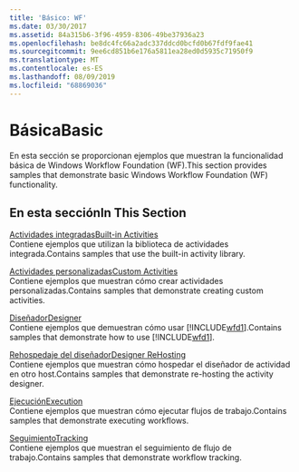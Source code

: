 ```yaml
---
title: 'Básico: WF'
ms.date: 03/30/2017
ms.assetid: 84a315b6-3f96-4959-8306-49be37936a23
ms.openlocfilehash: be8dc4fc66a2adc337ddcd0bcfd0b67fdf9fae41
ms.sourcegitcommit: 9ee6cd851b6e176a5811ea28ed0d5935c71950f9
ms.translationtype: MT
ms.contentlocale: es-ES
ms.lasthandoff: 08/09/2019
ms.locfileid: "68869036"
---
```

# <a name="basic"></a><span data-ttu-id="22ea5-102">Básica</span><span class="sxs-lookup"><span data-stu-id="22ea5-102">Basic</span></span>
<span data-ttu-id="22ea5-103">En esta sección se proporcionan ejemplos que muestran la funcionalidad básica de Windows Workflow Foundation (WF).</span><span class="sxs-lookup"><span data-stu-id="22ea5-103">This section provides samples that demonstrate basic Windows Workflow Foundation (WF) functionality.</span></span>  
  
## <a name="in-this-section"></a><span data-ttu-id="22ea5-104">En esta sección</span><span class="sxs-lookup"><span data-stu-id="22ea5-104">In This Section</span></span>  
 [<span data-ttu-id="22ea5-105">Actividades integradas</span><span class="sxs-lookup"><span data-stu-id="22ea5-105">Built-in Activities</span></span>](built-in-activities.md)  
 <span data-ttu-id="22ea5-106">Contiene ejemplos que utilizan la biblioteca de actividades integrada.</span><span class="sxs-lookup"><span data-stu-id="22ea5-106">Contains samples that use the built-in activity library.</span></span>  
  
 [<span data-ttu-id="22ea5-107">Actividades personalizadas</span><span class="sxs-lookup"><span data-stu-id="22ea5-107">Custom Activities</span></span>](custom-activities.md)  
 <span data-ttu-id="22ea5-108">Contiene ejemplos que muestran cómo crear actividades personalizadas.</span><span class="sxs-lookup"><span data-stu-id="22ea5-108">Contains samples that demonstrate creating custom activities.</span></span>  
  
 [<span data-ttu-id="22ea5-109">Diseñador</span><span class="sxs-lookup"><span data-stu-id="22ea5-109">Designer</span></span>](designer.md)  
 <span data-ttu-id="22ea5-110">Contiene ejemplos que demuestran cómo usar [!INCLUDE[wfd1](../../../../includes/wfd1-md.md)].</span><span class="sxs-lookup"><span data-stu-id="22ea5-110">Contains samples that demonstrate how to use [!INCLUDE[wfd1](../../../../includes/wfd1-md.md)].</span></span>  
  
 [<span data-ttu-id="22ea5-111">Rehospedaje del diseñador</span><span class="sxs-lookup"><span data-stu-id="22ea5-111">Designer ReHosting</span></span>](designer-rehosting.md)  
 <span data-ttu-id="22ea5-112">Contiene ejemplos que muestran cómo hospedar el diseñador de actividad en otro host.</span><span class="sxs-lookup"><span data-stu-id="22ea5-112">Contains samples that demonstrate re-hosting the activity designer.</span></span>  
  
 [<span data-ttu-id="22ea5-113">Ejecución</span><span class="sxs-lookup"><span data-stu-id="22ea5-113">Execution</span></span>](execution.md)  
 <span data-ttu-id="22ea5-114">Contiene ejemplos que muestran cómo ejecutar flujos de trabajo.</span><span class="sxs-lookup"><span data-stu-id="22ea5-114">Contains samples that demonstrate executing workflows.</span></span>
  
 [<span data-ttu-id="22ea5-115">Seguimiento</span><span class="sxs-lookup"><span data-stu-id="22ea5-115">Tracking</span></span>](tracking.md)  
 <span data-ttu-id="22ea5-116">Contiene ejemplos que muestran el seguimiento de flujo de trabajo.</span><span class="sxs-lookup"><span data-stu-id="22ea5-116">Contains samples that demonstrate workflow tracking.</span></span>
